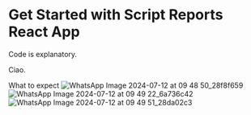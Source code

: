 # Get Started with Script Reports React App
Code is explanatory.

Ciao.

What to expect
![WhatsApp Image 2024-07-12 at 09 48 50_28f8f659](https://github.com/user-attachments/assets/b8b027a0-f1cc-4329-8c1e-48eec477420b)
![WhatsApp Image 2024-07-12 at 09 49 22_6a736c42](https://github.com/user-attachments/assets/f2eb094b-8eeb-4a7c-afc0-87594fa47c63)
![WhatsApp Image 2024-07-12 at 09 49 51_28da02c3](https://github.com/user-attachments/assets/1e4514da-5381-4a0f-9cf5-f7954235f929)
